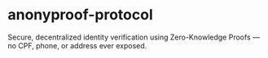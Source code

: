 # anonyproof-protocol
Secure, decentralized identity verification using Zero-Knowledge Proofs — no CPF, phone, or address ever exposed.
